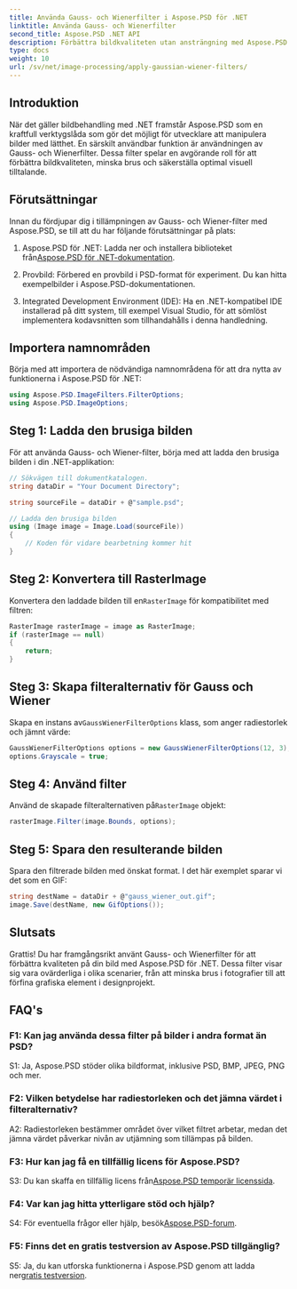 ```yaml
---
title: Använda Gauss- och Wienerfilter i Aspose.PSD för .NET
linktitle: Använda Gauss- och Wienerfilter
second_title: Aspose.PSD .NET API
description: Förbättra bildkvaliteten utan ansträngning med Aspose.PSD för .NET. Använd Gauss- och Wiener-filter för brusreducering och optimal visuell attraktion.
type: docs
weight: 10
url: /sv/net/image-processing/apply-gaussian-wiener-filters/
---
```

## Introduktion

När det gäller bildbehandling med .NET framstår Aspose.PSD som en kraftfull verktygslåda som gör det möjligt för utvecklare att manipulera bilder med lätthet. En särskilt användbar funktion är användningen av Gauss- och Wienerfilter. Dessa filter spelar en avgörande roll för att förbättra bildkvaliteten, minska brus och säkerställa optimal visuell tilltalande.

## Förutsättningar

Innan du fördjupar dig i tillämpningen av Gauss- och Wiener-filter med Aspose.PSD, se till att du har följande förutsättningar på plats:

1.  Aspose.PSD för .NET: Ladda ner och installera biblioteket från[Aspose.PSD för .NET-dokumentation](https://reference.aspose.com/psd/net/).

2. Provbild: Förbered en provbild i PSD-format för experiment. Du kan hitta exempelbilder i Aspose.PSD-dokumentationen.

3. Integrated Development Environment (IDE): Ha en .NET-kompatibel IDE installerad på ditt system, till exempel Visual Studio, för att sömlöst implementera kodavsnitten som tillhandahålls i denna handledning.

## Importera namnområden

Börja med att importera de nödvändiga namnområdena för att dra nytta av funktionerna i Aspose.PSD för .NET:

```csharp
using Aspose.PSD.ImageFilters.FilterOptions;
using Aspose.PSD.ImageOptions;
```

## Steg 1: Ladda den brusiga bilden

För att använda Gauss- och Wiener-filter, börja med att ladda den brusiga bilden i din .NET-applikation:

```csharp
// Sökvägen till dokumentkatalogen.
string dataDir = "Your Document Directory";

string sourceFile = dataDir + @"sample.psd";

// Ladda den brusiga bilden
using (Image image = Image.Load(sourceFile))
{
    // Koden för vidare bearbetning kommer hit
}
```

## Steg 2: Konvertera till RasterImage

 Konvertera den laddade bilden till en`RasterImage` för kompatibilitet med filtren:

```csharp
RasterImage rasterImage = image as RasterImage;
if (rasterImage == null)
{
    return;
}
```

## Steg 3: Skapa filteralternativ för Gauss och Wiener

 Skapa en instans av`GaussWienerFilterOptions` klass, som anger radiestorlek och jämnt värde:

```csharp
GaussWienerFilterOptions options = new GaussWienerFilterOptions(12, 3);
options.Grayscale = true;
```

## Steg 4: Använd filter

 Använd de skapade filteralternativen på`RasterImage` objekt:

```csharp
rasterImage.Filter(image.Bounds, options);
```

## Steg 5: Spara den resulterande bilden

Spara den filtrerade bilden med önskat format. I det här exemplet sparar vi det som en GIF:

```csharp
string destName = dataDir + @"gauss_wiener_out.gif";
image.Save(destName, new GifOptions());
```

## Slutsats

Grattis! Du har framgångsrikt använt Gauss- och Wienerfilter för att förbättra kvaliteten på din bild med Aspose.PSD för .NET. Dessa filter visar sig vara ovärderliga i olika scenarier, från att minska brus i fotografier till att förfina grafiska element i designprojekt.

## FAQ's

### F1: Kan jag använda dessa filter på bilder i andra format än PSD?

S1: Ja, Aspose.PSD stöder olika bildformat, inklusive PSD, BMP, JPEG, PNG och mer.

### F2: Vilken betydelse har radiestorleken och det jämna värdet i filteralternativ?

A2: Radiestorleken bestämmer området över vilket filtret arbetar, medan det jämna värdet påverkar nivån av utjämning som tillämpas på bilden.

### F3: Hur kan jag få en tillfällig licens för Aspose.PSD?

 S3: Du kan skaffa en tillfällig licens från[Aspose.PSD temporär licenssida](https://purchase.aspose.com/temporary-license/).

### F4: Var kan jag hitta ytterligare stöd och hjälp?

 S4: För eventuella frågor eller hjälp, besök[Aspose.PSD-forum](https://forum.aspose.com/c/psd/34).

### F5: Finns det en gratis testversion av Aspose.PSD tillgänglig?

 S5: Ja, du kan utforska funktionerna i Aspose.PSD genom att ladda ner[gratis testversion](https://releases.aspose.com/).

